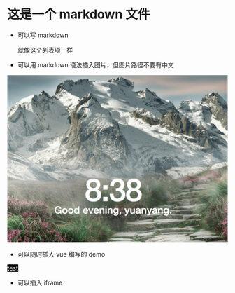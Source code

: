 # 这是一个 markdown 文件

+ 可以写 markdown

  就像这个列表项一样

+ 可以用 markdown 语法插入图片，但图片路径不要有中文

![img](./assets/img.png)

+ 可以随时插入 vue 编写的 demo

<imported-vue class="test">test</imported-vue>

<style lang="less" scoped>
.test {
  background: black;
  text-align: center;
  color: white;
}
</style>

<script>
import ImportedVue from './imported-vue.vue';

export default {
  components: {
    'imported-vue': ImportedVue
  }
}
</script>

+ 可以插入 iframe

<iframe-doc src="./iframe.vue"></iframe-doc>

